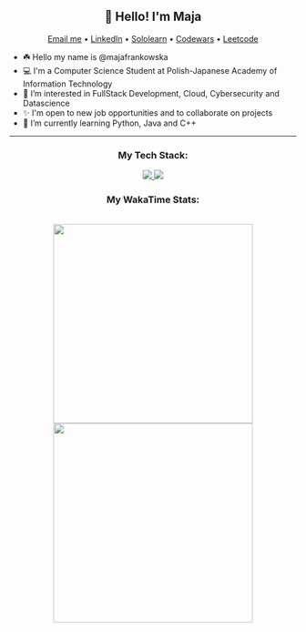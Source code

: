 <h2 align="center">👋 Hello! I'm Maja </h2>
<p align="center">
  <a href="mailto:majafrankowskawork@gmail.com">Email me</a> •
  <a href="https://www.linkedin.com/in/majafrankowska/">LinkedIn</a> •
  <a href="https://www.sololearn.com/profile/9348645">Sololearn</a> •
  <a href="https://www.codewars.com/users/majafrankowska">Codewars</a> •
  <a href="https://www.leetcode.com/majafrankowska/">Leetcode</a> 
</p>


- ☘️ Hello my name is @majafrankowska
- 💻 I'm a Computer Science Student at Polish-Japanese Academy of Information Technology
- 👀 I’m interested in FullStack Development, Cloud, Cybersecurity and Datascience
- ✨ I'm open to new job opportunities and to collaborate on projects
- 🧠 I’m currently learning Python, Java and C++


-------

<h3 align="center"> My Tech Stack:</h3>

<p align="center">
  <a href="https://skillicons.dev">
    <img src="https://skillicons.dev/icons?i=java,py,cpp,c,bash,mysql,django,swift,html,js,ts,css" />
    <img src="https://skillicons.dev/icons?i=ps,idea,eclipse,gcp,cmake,linux,github,visualstudio,vscode,vim,wordpress" />
  </a>
</p>


<h3 align="center"> My WakaTime Stats:</h3>

<br>

</div>
<div align="center">
<img height="350" src="https://wakatime.com/share/@majafrankowska/7dd581fb-c994-471d-9eaf-7851e3b61b54.svg"/>
<img height="350" src="https://wakatime.com/share/@majafrankowska/71af26ce-e164-48cd-809f-64e3f347d530.svg"/>
</div>


  
<!---
majafrankowska/majafrankowska is a ✨ special ✨ repository because its `README.md` (this file) appears on your GitHub profile.
You can click the Preview link to take a look at your changes.
--->
